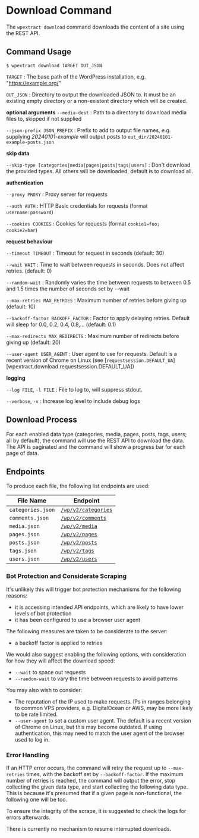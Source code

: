 # Download Command

The `wpextract download` command downloads the content of a site using the REST API.

## Command Usage

```shell-session
$ wpextract download TARGET OUT_JSON
```

`TARGET`
:  The base path of the WordPress installation, e.g.
  "https://example.org/"

`OUT_JSON`
: Directory to output the downloaded JSON to. It must be an
  existing empty directory or a non-existent directory which will be created.

**optional arguments**
`--media-dest`
: Path to a directory to download media files to, skipped if not supplied

`--json-prefix JSON_PREFIX`
:  Prefix to add to output file names, e.g. supplying _20240101-example_ will output posts to `out_dir/20240101-example-posts.json`

**skip data**

`--skip-type [categories|media|pages|posts|tags|users]`
:  Don't download the provided types. All others will be downloaded, default is to download all.

**authentication**

`--proxy PROXY`
: Proxy server for requests

`--auth AUTH`
: HTTP Basic credentials for requests (format `username:password`)

`--cookies COOKIES`
:  Cookies for requests (format `cookie1=foo; cookie2=bar`)

**request behaviour**

`--timeout TIMEOUT`
: Timeout for request in seconds (default: 30)

`--wait WAIT`
:  Time to wait between requests in seconds. Does not affect retries. (default: 0)

`--random-wait`
: Randomly varies the time between requests to between 0.5 and 1.5 times the number of seconds set by --wait

`--max-retries MAX_RETRIES`
: Maximum number of retries before giving up (default: 10)

`--backoff-factor BACKOFF_FACTOR`
: Factor to apply delaying retries. Default will sleep for 0.0, 0.2, 0.4, 0.8,… (default: 0.1)

`--max-redirects MAX_REDIRECTS`
: Maximum number of redirects before giving up (default: 20)

`--user-agent USER_AGENT`
: User agent to use for requests. Default is a recent version of Chrome on Linux (see [`requestsession.DEFAULT_UA`][wpextract.download.requestsession.DEFAULT_UA])

**logging**

`--log FILE`, `-l FILE`
: File to log to, will suppress stdout.

`--verbose`, `-v`
: Increase log level to include debug logs

## Download Process

For each enabled data type (categories, media, pages, posts, tags, users; all by default), the command will use the REST API to download the data. The API is paginated and the command will show a progress bar for each page of data.

## Endpoints

To produce each file, the following list endpoints are used:

| File Name         | Endpoint                               |
|-------------------|----------------------------------------|
| `categories.json` | [`/wp/v2/categories`][categories_path] |
| `comments.json`   | [`/wp/v2/comments`][comments_path]     |
| `media.json`      | [`/wp/v2/media`][media_path]           |
| `pages.json`      | [`/wp/v2/pages`][pages_path]           |
| `posts.json`      | [`/wp/v2/posts`][posts_path]           |
| `tags.json`       | [`/wp/v2/tags`][tags_path]             |
| `users.json`      | [`/wp/v2/users`][users_path]           |

[categories_path]: https://developer.wordpress.org/rest-api/reference/categories/#list-categories
[comments_path]: https://developer.wordpress.org/rest-api/reference/comments/#list-comments
[media_path]: https://developer.wordpress.org/rest-api/reference/media/#list-media
[pages_path]: https://developer.wordpress.org/rest-api/reference/pages/#list-pages
[posts_path]: https://developer.wordpress.org/rest-api/reference/posts/#list-posts
[tags_path]: https://developer.wordpress.org/rest-api/reference/tags/#list-tags
[users_path]: https://developer.wordpress.org/rest-api/reference/users/#list-users

### Bot Protection and Considerate Scraping

It's unlikely this will trigger bot protection mechanisms for the following reasons:

- it is accessing intended API endpoints, which are likely to have lower levels of bot protection
- it has been configured to use a browser user agent

The following measures are taken to be considerate to the server:

- a backoff factor is applied to retries

We would also suggest enabling the following options, with consideration for how they will affect the download speed:

- `--wait` to space out requests
- `--random-wait` to vary the time between requests to avoid patterns

You may also wish to consider:

- The reputation of the IP used to make requests. IPs in ranges belonging to common VPS providers, e.g. DigitalOcean or AWS, may be more likely to be rate limited.
- `--user-agent` to set a custom user agent. The default is a recent version of Chrome on Linux, but this may become outdated. If using authentication, this may need to match the user agent of the browser used to log in.

### Error Handling

If an HTTP error occurs, the command will retry the request up to `--max-retries` times, with the backoff set by `--backoff-factor`. If the maximum number of retries is reached, the command will output the error, stop collecting the given data type, and start collecting the following data type. This is because it's presumed that if a given page is non-functional, the following one will be too.

To ensure the integrity of the scrape, it is suggested to check the logs for errors afterwards.

There is currently no mechanism to resume interrupted downloads.